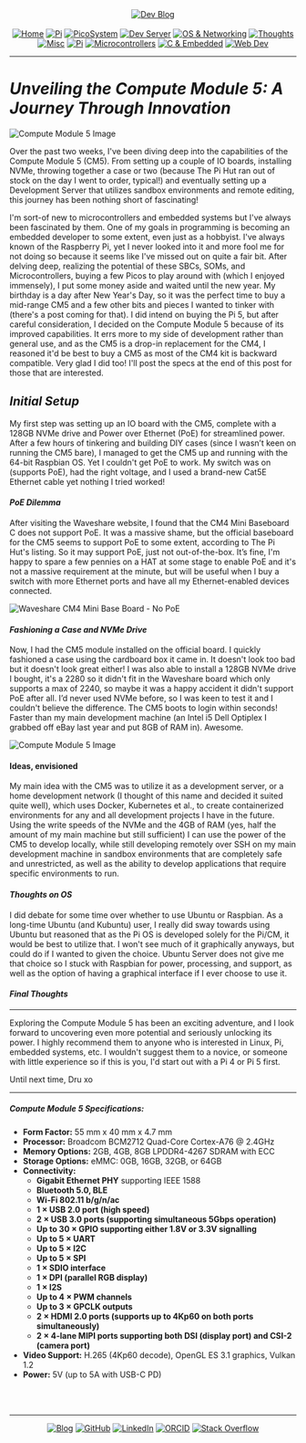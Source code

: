<!-- Header -->
<link rel="stylesheet" href="../../assets/css/style.css"/>
<div align="center">    
  <a href="../"><img alt="Dev Blog" src="https://img.shields.io/badge/-Developer%20Blog-FE7A16?&logo=git&logoColor=white"></a><br><br></div> 

  <div align="center">
    <a href="../"><img alt="Home" src="https://img.shields.io/badge/-Home-151515?&logo=Arduino&logoColor=C51A4A"></a> 
    <a href="/blog/cm5"><img alt="Pi" src="https://img.shields.io/badge/-CM5-151515?&logo=raspberrypi&logoColor=C51A4A"></a> 
    <a href="/blog/picosystem"><img alt="PicoSystem" src="https://img.shields.io/badge/-PicoSystem-151515?&logo=raspberrypi&logoColor=C51A4A"></a> 
    <a href="/blog/devserver"><img alt="Dev Server" src="https://img.shields.io/badge/-Dev%20Server-151515?&logo=Ubuntu&logoColor=C51A4A"></a> 
    <a href="/blog/osnetworking"><img alt="OS & Networking" src="https://img.shields.io/badge/-OS%20&%20Networking-151515?&logo=freebsd&logoColor=C51A4A"></a> 
    <a href="/blog/thoughts"><img alt="Thoughts" src="https://img.shields.io/badge/-Thoughts-151515?&logo=linux&logoColor=C51A4A"></a> 
    <a href="/blog/misc"><img alt="Misc" src="https://img.shields.io/badge/-Misc-151515?&logo=Ubuntu&logoColor=C51A4A"></a> 
    <a href="/blog/raspberrypi"><img alt="Pi" src="https://img.shields.io/badge/-Raspberry%20Pi-151515?&logo=Raspberry-Pi&logoColor=C51A4A"></a>
    <a href="/blog/microcontrollers"><img alt="Microcontrollers" src="https://img.shields.io/badge/-Microcontrollers-151515?&logo=Arduino&logoColor=FE7A16"></a>
    <a href="/blog/embeddedc"><img alt="C & Embedded" src="https://img.shields.io/badge/-C%20&%20Embedded-151515?&logo=C&logoColor=8a3f8f"></a>
    <a href="/blog/webdev"><img alt="Web Dev" src="https://img.shields.io/badge/-Web%20Development-151515?&logo=html5&logoColor=DD4814"></a>
  </div>
<hr>
<div id="blog-post">
<!-- Main --> 


# *Unveiling the Compute Module 5: A Journey Through Innovation*

![Compute Module 5 Image](/img/cm5-full.png)

Over the past two weeks, I've been diving deep into the capabilities of the Compute Module 5 (CM5). From setting up a couple of IO boards, installing NVMe, throwing together a case or two (because The Pi Hut ran out of stock on the day I went to order, typical!) and eventually setting up a Development Server that utilizes sandbox environments and remote editing, this journey has been nothing short of fascinating!

I'm sort-of new to microcontrollers and embedded systems but I've always been fascinated by them. One of my goals in programming is becoming an embedded developer to some extent, even just as a hobbyist. I've always known of the Raspberry Pi, yet I never looked into it and more fool me for not doing so because it seems like I've missed out on quite a fair bit. After delving deep, realizing the potential of these SBCs, SOMs, and Microcontrollers, buying a few Picos to play around with (which I enjoyed immensely), I put some money aside and waited until the new year. My birthday is a day after New Year's Day, so it was the perfect time to buy a mid-range CM5 and a few other bits and pieces I wanted to tinker with (there's a post coming for that). I did intend on buying the Pi 5, but after careful consideration, I decided on the Compute Module 5 because of its improved capabilities. It errs more to my side of development rather than general use, and as the CM5 is a drop-in replacement for the CM4, I reasoned it'd be best to buy a CM5 as most of the CM4 kit is backward compatible. Very glad I did too! I'll post the specs at the end of this post for those that are interested.

## *Initial Setup*

My first step was setting up an IO board with the CM5, complete with a 128GB NVMe drive and Power over Ethernet (PoE) for streamlined power. After a few hours of tinkering and building DIY cases (since I wasn’t keen on running the CM5 bare), I managed to get the CM5 up and running with the 64-bit Raspbian OS. Yet I couldn't get PoE to work. My switch was on (supports PoE), had the right voltage, and I used a brand-new Cat5E Ethernet cable yet nothing I tried worked!

#### *PoE Dilemma*

After visiting the Waveshare website, I found that the CM4 Mini Baseboard C does not support PoE. It was a massive shame, but the official baseboard for the CM5 seems to support PoE to some extent, according to The Pi Hut's listing. So it may support PoE, just not out-of-the-box. It’s fine, I'm happy to spare a few pennies on a HAT at some stage to enable PoE and it's not a massive requirement at the minute, but will be useful when I buy a switch with more Ethernet ports and have all my Ethernet-enabled devices connected.

![Waveshare CM4 Mini Base Board - No PoE](/img/waveshare-1.jpeg)

#### *Fashioning a Case and NVMe Drive*

Now, I had the CM5 module installed on the official board. I quickly fashioned a case using the cardboard box it came in. It doesn't look too bad but it doesn't look great either! I was also able to install a 128GB NVMe drive I bought, it's a 2280 so it didn't fit in the Waveshare board which only supports a max of 2240, so maybe it was a happy accident it didn't support PoE after all. I’d never used NVMe before, so I was keen to test it and I couldn't believe the difference. The CM5 boots to login within seconds! Faster than my main development machine (an Intel i5 Dell Optiplex I grabbed off eBay last year and put 8GB of RAM in). Awesome.

![Compute Module 5 Image](/img/diy-case.png)

#### Ideas, envisioned

My main idea with the CM5 was to utilize it as a development server, or a home development network (I thought of this name and decided it suited quite well), which uses Docker, Kubernetes et al., to create containerized environments for any and all development projects I have in the future. Using the write speeds of the NVMe and the 4GB of RAM (yes, half the amount of my main machine but still sufficient) I can use the power of the CM5 to develop locally, while still developing remotely over SSH on my main development machine in sandbox environments that are completely safe and unrestricted, as well as the ability to develop applications that require specific environments to run.

#### *Thoughts on OS*

I did debate for some time over whether to use Ubuntu or Raspbian. As a long-time Ubuntu (and Kubuntu) user, I really did sway towards using Ubuntu but reasoned that as the Pi OS is developed solely for the Pi/CM, it would be best to utilize that. I won't see much of it graphically anyways, but could do if I wanted to given the choice. Ubuntu Server does not give me that choice so I stuck with Raspbian for power, processing, and support, as well as the option of having a graphical interface if I ever choose to use it.

#### *Final Thoughts*
---
Exploring the Compute Module 5 has been an exciting adventure, and I look forward to uncovering even more potential and seriously unlocking its power. I highly recommend them to anyone who is interested in Linux, Pi, embedded systems, etc. I wouldn't suggest them to a novice, or someone with little experience so if this is you, I'd start out with a Pi 4 or Pi 5 first.

Until next time, Dru xo

---

##### **Compute Module 5 Specifications:**
- **Form Factor:** 55 mm x 40 mm x 4.7 mm
- **Processor:** Broadcom BCM2712 Quad-Core Cortex-A76 @ 2.4GHz
- **Memory Options:** 2GB, 4GB, 8GB LPDDR4-4267 SDRAM with ECC
- **Storage Options:** eMMC: 0GB, 16GB, 32GB, or 64GB
- **Connectivity:**
  - **Gigabit Ethernet PHY** supporting IEEE 1588
  - **Bluetooth 5.0, BLE**
  - **Wi-Fi 802.11 b/g/n/ac**
  - **1 × USB 2.0 port (high speed)**
  - **2 × USB 3.0 ports (supporting simultaneous 5Gbps operation)**
  - **Up to 30 × GPIO supporting either 1.8V or 3.3V signalling**
  - **Up to 5 × UART**
  - **Up to 5 × I2C**
  - **Up to 5 × SPI**
  - **1 × SDIO interface**
  - **1 × DPI (parallel RGB display)**
  - **1 × I2S**
  - **Up to 4 × PWM channels**
  - **Up to 3 × GPCLK outputs**
  - **2 × HDMI 2.0 ports (supports up to 4Kp60 on both ports simultaneously)**
  - **2 × 4-lane MIPI ports supporting both DSI (display port) and CSI-2 (camera port)**
- **Video Support:** H.265 (4Kp60 decode), OpenGL ES 3.1 graphics, Vulkan 1.2
- **Power:** 5V (up to 5A with USB-C PD)


<br>
<!-- Footer -->
</div>

<br>
<div align="center"><hr>
  <a href="../"><img alt="Blog" src="https://img.shields.io/badge/-Developer%20Blog-DD4814?style=flat-square&logo=github&logoColor=black"></a> 
  <a href="https://github.com/dntstck"><img alt="GitHub" src="https://img.shields.io/badge/-@dntstck-181717?style=flat-square&logo=GitHub&logoColor=white"></a> 
  <a href="https://www.linkedin.com/in/drudelarosa"><img alt="LinkedIn" src="https://img.shields.io/badge/-LinkedIn-0077B5?style=flat-square&logo=Linkedin&logoColor=white"></a> 
  <a href="https://orcid.org/0009-0003-6755-7655"><img alt="ORCID" src="https://img.shields.io/badge/-ORCID-A6CE39?style=flat-square&logo=ORCID&logoColor=white"></a> 
  <a href="https://stackoverflow.com/users/28874348/dru-delarosa"><img alt="Stack Overflow" src="https://img.shields.io/badge/-Stack%20Overflow-FE7A16?style=flat-square&logo=Stack-Overflow&logoColor=white"></a>
</div>
